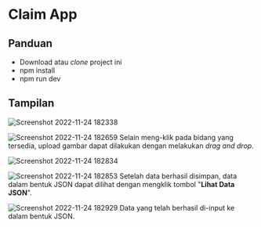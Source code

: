 # Claim App

## Panduan

* Download atau *clone* project ini
* npm install
* npm run dev

## Tampilan

![Screenshot 2022-11-24 182338](https://user-images.githubusercontent.com/76983038/203774810-69c7485f-919e-464e-a537-1d2af5c9b16e.png)

![Screenshot 2022-11-24 182659](https://user-images.githubusercontent.com/76983038/203775131-e09b5f6e-4042-4fbc-a2d9-569e8935e825.png)
Selain meng-klik pada bidang yang tersedia, upload gambar dapat dilakukan dengan melakukan *drag and drop*.

![Screenshot 2022-11-24 182834](https://user-images.githubusercontent.com/76983038/203776443-e6e0ecc4-5d6b-4f8f-88c1-13e5a2f66936.png)

![Screenshot 2022-11-24 182853](https://user-images.githubusercontent.com/76983038/203775260-1bb493af-a0be-428e-9d35-226b88632a58.png)
Setelah data berhasil disimpan, data dalam bentuk JSON dapat dilihat dengan mengklik tombol "**Lihat Data JSON**".

![Screenshot 2022-11-24 182929](https://user-images.githubusercontent.com/76983038/203775307-b130cc05-8567-4780-904f-baaad44d1589.png)
Data yang telah berhasil di-input ke dalam bentuk JSON.